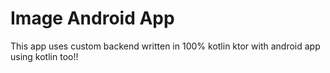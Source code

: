 # Image Android App

This app uses custom backend written in 100% kotlin ktor with android app using kotlin too!! 


